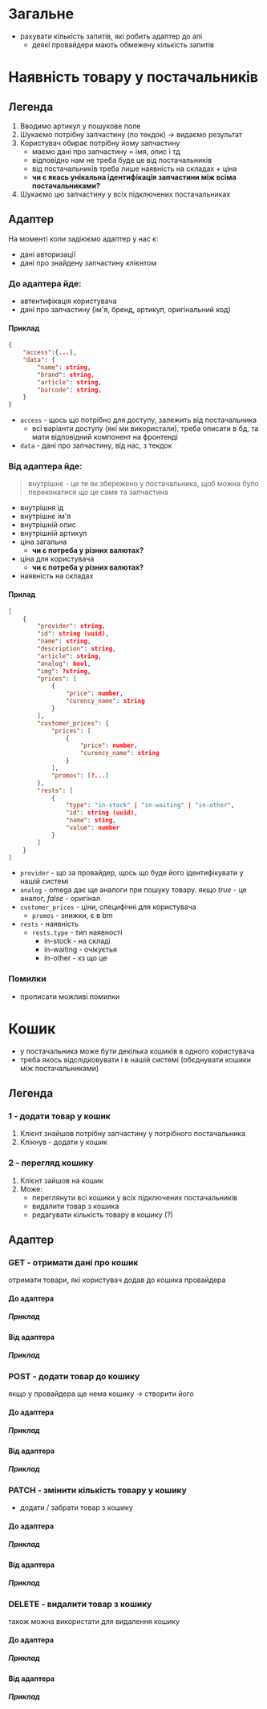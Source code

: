 # Загальне
- рахувати кількість запитів, які робить адаптер до апі
	- деякі провайдери мають обмежену кількість запитів
# Наявність товару у постачальників
## Легенда 
1. Вводимо артикул у пошукове поле
2. Шукаємо потрібну запчастину (по текдок) -> видаємо результат
3. Користувач обирає потрібну йому запчастину
	- маємо дані про запчастину = імя, опис і тд
	- відповідно нам не треба буде це від постачальників
	- від постачальників треба лише наявність на складах + ціна 
	- **чи є якась унікальна ідентифікація запчастини між всіма постачальниками?**
4. Шукаємо цю запчастину у всіх підключених постачальниках

## Адаптер
На моменті коли задіюємо адаптер у нас є:
- дані авторизації 
- дані про знайдену запчастину клієнтом 
### До адаптера йде:
- автентифікація користувача 
- дані про запчастину (ім'я, бренд, артикул, оригінальний код)
#### Приклад 
```json
{
	"access":{...},
	"data": {
		"name": string, 
		"brand": string,
		"article": string,
		"barcode": string, 
	}
}
```
- `access` - щось що потрібно для доступу, залежить від постачальника
	- всі варіанти доступу (які ми використали), треба описати в бд, та мати відповідний компонент на фронтенді 
- `data` - дані про запчастину, від нас, з текдок
### Від адаптера йде:
>внутрішнє - це те як збережено у постачальника, щоб можна було переконатися що це саме та запчастина
- внутрішня ід
- внутрішнє ім'я
- внутрішній опис
- внутрішній артикул
- ціна загальна 
	- **чи є потреба у різних валютах?**
- ціна для користувача 
	- **чи є потреба у різних валютах?**
- наявність на складах
#### Прилад
```json
[
	{
		"provider": string,
		"id": string (uuid),
		"name": string,
		"description": string,
		"article": string,
		"analog": bool,
		"img": ?string,
		"prices": [
			{
				"price": number,
				"curency_name": string
			}
		],
		"customer_prices": {
			"prices": [
				{
					"price": number,
					"curency_name": string
				}
			],
			"promos": [?...]
		},
		"rests": [
			{
				"type": "in-stock" | "in-waiting" | "in-other",
				"id": string (uuid), 
				"name": sting,
				"value": number
			}
		]
	}
]
```
- `provider` - що за провайдер, щось що буде його ідентифікувати у нашій системі 
- `analog` - omega дає ще аналоги при пошуку товару. якщо *true* - це аналог, *false* - оригінал
- `customer_prices` - ціни, специфічні для користувача
	- `promos` - знижки, є в bm 
- `rests` - наявність 
	- `rests.type` - тип наявності 
		- in-stock - на складі 
		- in-waiting - очікуєтья 
		- in-other - хз що це

### Помилки
- прописати можливі помилки
# Кошик 
- у постачальника може бути декілька кошиків в одного користувача
- треба якось відслідковувати і в нашій системі (обєднувати кошики між постачальниками) 
## Легенда 
### 1 -  додати товар у кошик 
1. Клієнт знайшов потрібну запчастину у потрібного постачальника 
2. Клікнув - додати у кошик
### 2 - перегляд кошику 
1. Клієнт зайшов на кошик
2. Може:
	- переглянути всі кошики у всіх підключених постачальників
	- видалити товар з кошика
	- редагувати кількість товару в кошику  (?)
## Адаптер 

### GET - отримати дані про кошик
отримати товари, які користувач додав до кошика провайдера
#### До адаптера
##### Приклад 

#### Від адаптера
##### Приклад 

### POST - додати товар до кошику
якщо у провайдера ще нема кошику -> створити його
#### До адаптера
##### Приклад 

#### Від адаптера
##### Приклад 

### PATCH - змінити кількість товару у кошику
- додати / забрати товар з кошику
#### До адаптера
##### Приклад 

#### Від адаптера
##### Приклад 

### DELETE - видалити товар з кошику
також можна використати для видалення кошику
#### До адаптера
##### Приклад 

#### Від адаптера
##### Приклад 
